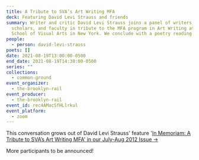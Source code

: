 ```yaml
---
title: A Tribute to SVA’s Art Writing MFA
deck: Featuring David Levi Strauss and friends
summary: Writer and critic David Levi Strauss joins a panel of writers,
  scholars, and faculty in tribute to the MFA program in Art Writing at the
  School of Visual Arts in New York. We conclude with a poetry reading.
people:
  - person: david-levi-strauss
poets: []
date: 2021-08-19T13:00:00-0500
end_date: 2021-08-19T14:30:00-0500
series: ""
collections:
  - common-ground
event_organizer:
  - the-brooklyn-rail
event_producer:
  - the-brooklyn-rail
event_id: rec4AMacSfHLlrkul
event_platform:
  - zoom
---
```

This conversation grows out of David Levi Strauss' feature '[In Memoriam: A Tribute to SVA’s Art Writing MFA' in our July-Aug 2012 Issue →](https://brooklynrail.org/2021/07/in-memoriam/A-Tribute-to-SVAs-Art-Writing-MFA)

More participants to be announced!